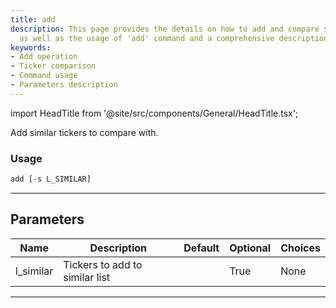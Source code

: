 ```yaml
---
title: add
description: This page provides the details on how to add and compare similar tickers
  as well as the usage of 'add' command and a comprehensive description of its parameters.
keywords:
- Add operation
- Ticker comparison
- Command usage
- Parameters description
---
```


import HeadTitle from '@site/src/components/General/HeadTitle.tsx';

<HeadTitle title="stocks/ca/add - Reference | OpenBB Terminal Docs" />

Add similar tickers to compare with.

### Usage

```python
add [-s L_SIMILAR]
```

---

## Parameters

| Name | Description | Default | Optional | Choices |
| ---- | ----------- | ------- | -------- | ------- |
| l_similar | Tickers to add to similar list |  | True | None |

---
